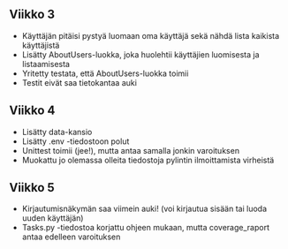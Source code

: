 ## Viikko 3

- Käyttäjän pitäisi pystyä luomaan oma käyttäjä sekä nähdä lista kaikista käyttäjistä
- Lisätty AboutUsers-luokka, joka huolehtii käyttäjien luomisesta ja listaamisesta
- Yritetty testata, että AboutUsers-luokka toimii
- Testit eivät saa tietokantaa auki

## Viikko 4

- Lisätty data-kansio
- Lisätty .env -tiedostoon polut
- Unittest toimii (jee!), mutta antaa samalla jonkin varoituksen
- Muokattu jo olemassa olleita tiedostoja pylintin ilmoittamista virheistä

## Viikko 5

- Kirjautumisnäkymän saa viimein auki! (voi kirjautua sisään tai luoda uuden käyttäjän)
- Tasks.py -tiedostoa korjattu ohjeen mukaan, mutta coverage_raport antaa edelleen varoituksen
